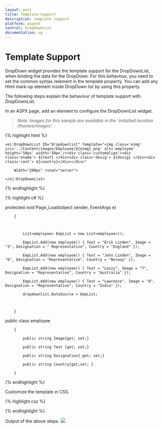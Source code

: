 ```yaml
---
layout: post
title: Template-Support
description: template support
platform: aspnet
control: DropDownList
documentation: ug
---
```


# Template Support

DropDown widget provides the template support for the DropDownList, when binding the data for the DropDown. For this behaviour, you need to set the common syntax /element in the template property. You can add any Html mark-up element inside DropDown list by using this property.

The following steps explain the behaviour of template support with DropDownList.

In an ASPX page, add an element to configure the DropDownList widget.

> _Note: Images for this sample are available in the ‘installed location /themes/images’._ 


{% highlight html %}

<div class="control">

    <ej:DropDownList ID="dropdownlist" Template="<img class='eimg' src='../Content/images/Employee/${eimg}.png' alt='employee' height='50px' width='50px'/><div class='customalign'><div class='ename'> ${text} </div><div class='desig'> ${desig} </div><div class='cont'> ${country}</div></div>"

        Width="200px" runat="server">

    </ej:DropDownList>

</div>





{% endhighlight %}



{% highlight c# %}

protected void Page_Load(object sender, EventArgs e)

        {



            List<employee> EmpList = new List<employee>();

            EmpList.Add(new employee() { Text = "Erik Linden", Image = "3", Designation = " Representative", Country = "England" });

            EmpList.Add(new employee() { Text = "John Linden", Image = "6", Designation = "Representative", Country = "Norway" });

            EmpList.Add(new employee() { Text = "Louis", Image = "7", Designation = "Representative", Country = "Australia" });

            EmpList.Add(new employee() { Text = "Lawrence", Image = "8", Designation = "Representative", Country = "India" });

            dropdownlist.DataSource = EmpList;



        }

   public class employee

        {

            public string Image{get; set;}

            public string Text {get; set;}

            public string Designation{ get; set;}

            public string Country{get;set; }

        }





{% endhighlight %}



Customize the template in CSS. 

{% highlight css %}

  <style type="text/css">

        .customalign {

            display: inline;

            float: right;

        }

    </style>



{% endhighlight %}



Output of the above steps.
![](Template-Support_images/Template-Support_img2.png) 



